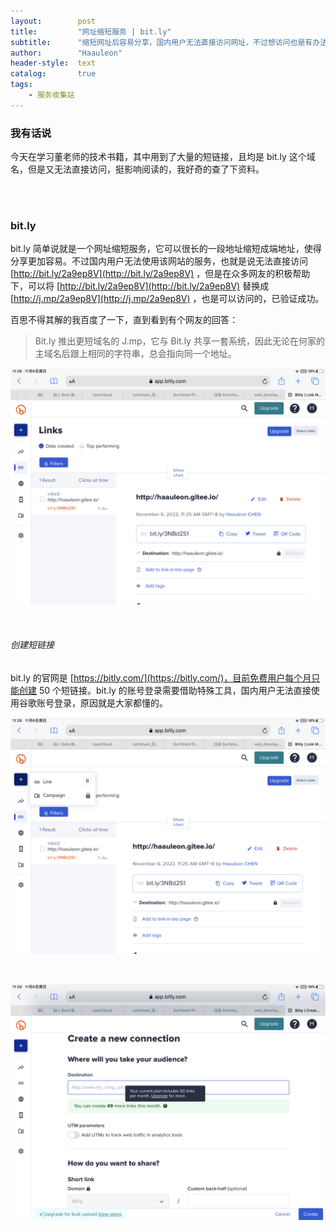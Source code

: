 ```yaml
---
layout:        post
title:         "网址缩短服务 | bit.ly"
subtitle:      "缩短网址后容易分享，国内用户无法直接访问网址，不过想访问也是有办法的"
author:        "Haauleon"
header-style:  text
catalog:       true
tags:
    - 服务收集站
---
```


### 我有话说
今天在学习董老师的技术书籍，其中用到了大量的短链接，且均是 bit.ly 这个域名，但是又无法直接访问，挺影响阅读的，我好奇的查了下资料。       

<br>
<br>

### bit.ly
bit.ly 简单说就是一个网址缩短服务，它可以很长的一段地址缩短成端地址，使得分享更加容易。不过国内用户无法使用该网站的服务，也就是说无法直接访问 [http://bit.ly/2a9ep8V](http://bit.ly/2a9ep8V) ，但是在众多网友的积极帮助下，可以将 [http://bit.ly/2a9ep8V](http://bit.ly/2a9ep8V) 替换成 [http://j.mp/2a9ep8V](http://j.mp/2a9ep8V) ，也是可以访问的，已验证成功。    

百思不得其解的我百度了一下，直到看到有个网友的回答：   
> Bit.ly 推出更短域名的 J.mp，它与 Bit.ly 共享一套系统，因此无论在何家的主域名后跟上相同的字符串，总会指向同一个地址。     

![](\img\in-post\post-service\2022-11-06-service-bitly-1.png)   

<br>

###### 创建短链接
bit.ly 的官网是 [https://bitly.com/](https://bitly.com/)，目前免费用户每个月只能创建 50 个短链接。bit.ly 的账号登录需要借助特殊工具，国内用户无法直接使用谷歌账号登录，原因就是大家都懂的。              

![](\img\in-post\post-service\2022-11-06-service-bitly-2.png)     

<br>

![](\img\in-post\post-service\2022-11-06-service-bitly-3.png)   
